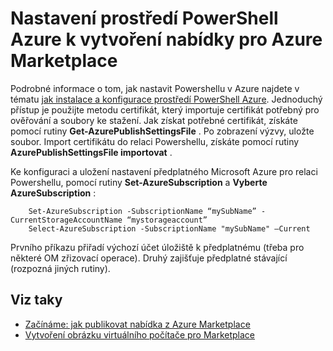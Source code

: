 <properties
   pageTitle="Nastavení prostředí PowerShell vytvořit virtuálního počítače pro Tržiště | Microsoft Azure"
   description="Pokyny k nastavení prostředí PowerShell Azure a jeho použití jako volitelné proces tok vytvořit OM obrázky do kterých se nasadí a prodávat na Azure Marketplace"
   services="marketplace-publishing"
   documentationCenter=""
   authors="HannibalSII"
   manager="hascipio"
   editor=""/>

<tags
   ms.service="marketplace"
   ms.devlang="na"
   ms.topic="article"
   ms.tgt_pltfrm="na"
   ms.workload="na"
   ms.date="02/04/2016"
   ms.author="hascipio"/>

# <a name="set-up-azure-powershell-to-create-an-offer-for-the-azure-marketplace"></a>Nastavení prostředí PowerShell Azure k vytvoření nabídky pro Azure Marketplace
Podrobné informace o tom, jak nastavit Powershellu v Azure najdete v tématu [jak instalace a konfigurace prostředí PowerShell Azure](../powershell-install-configure.md). Jednoduchý přístup je použijte metodu certifikát, který importuje certifikát potřebný pro ověřování a soubory ke stažení. Jak získat potřebné certifikát, získáte pomocí rutiny **Get-AzurePublishSettingsFile** . Po zobrazení výzvy, uložte soubor. Import certifikátu do relaci Powershellu, získáte pomocí rutiny **AzurePublishSettingsFile importovat** .

Ke konfiguraci a uložení nastavení předplatného Microsoft Azure pro relaci Powershellu, pomocí rutiny **Set-AzureSubscription** a **Vyberte AzureSubscription** :

        Set-AzureSubscription -SubscriptionName “mySubName” -CurrentStorageAccountName “mystorageaccount”
        Select-AzureSubscription -SubscriptionName "mySubName" –Current

Prvního příkazu přiřadí výchozí účet úložiště k předplatnému (třeba pro některé OM zřizovací operace).  Druhý zajišťuje předplatné stávající (rozpozná jiných rutiny).

## <a name="see-also"></a>Viz taky
- [Začínáme: jak publikovat nabídka z Azure Marketplace](marketplace-publishing-getting-started.md)
- [Vytvoření obrázku virtuálního počítače pro Marketplace](marketplace-publishing-vm-image-creation.md)
